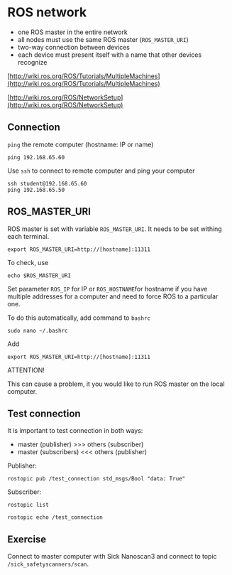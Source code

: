 # ROS network

- one ROS master in the entire network
- all nodes must use the same ROS master (`ROS_MASTER_URI`)
- two-way connection between devices
- each device must present itself with a name that other devices recognize

[http://wiki.ros.org/ROS/Tutorials/MultipleMachines](http://wiki.ros.org/ROS/Tutorials/MultipleMachines)

[http://wiki.ros.org/ROS/NetworkSetup](http://wiki.ros.org/ROS/NetworkSetup)


## Connection

`ping` the remote computer (hostname: IP or name)
```
ping 192.168.65.60
```

Use `ssh` to connect to remote computer and ping your computer
```
ssh student@192.168.65.60
ping 192.168.65.50
```

## ROS_MASTER_URI

ROS master is set with variable `ROS_MASTER_URI`. It needs to be set withing each terminal.
```
export ROS_MASTER_URI=http://[hostname]:11311
```
To check, use
```
echo $ROS_MASTER_URI
```

Set parameter `ROS_IP` for IP or `ROS_HOSTNAME`for hostname if you have multiple addresses for a computer and need to force ROS to a particular one.


To do this automatically, add command to `bashrc`
```
sudo nano ~/.bashrc
```
Add
```
export ROS_MASTER_URI=http://[hostname]:11311
```

ATTENTION!

This can cause a problem, it you would like to run ROS master on the local computer.

## Test connection

It is important to test connection in both ways:

- master (publisher) >>> others (subscriber)
- master (subscribers) <<< others (publisher) 

Publisher:
```
rostopic pub /test_connection std_msgs/Bool "data: True"
```

Subscriber:
```
rostopic list

rostopic echo /test_connection
```

## Exercise

Connect to master computer with Sick Nanoscan3 and connect to topic `/sick_safetyscanners/scan`.

